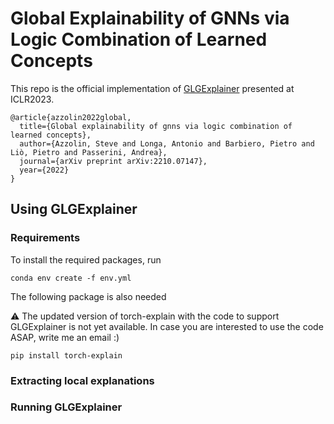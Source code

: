 # Global Explainability of GNNs via Logic Combination of Learned Concepts

This repo is the official implementation of [GLGExplainer](https://arxiv.org/abs/2210.07147) presented at ICLR2023.


```
@article{azzolin2022global,
  title={Global explainability of gnns via logic combination of learned concepts},
  author={Azzolin, Steve and Longa, Antonio and Barbiero, Pietro and Liò, Pietro and Passerini, Andrea},
  journal={arXiv preprint arXiv:2210.07147},
  year={2022}
}
```


## Using GLGExplainer

### Requirements

To install the required packages, run

```
conda env create -f env.yml
```

The following package is also needed

:warning: The updated version of torch-explain with the code to support GLGExplainer is not yet available. In case you are interested to use the code ASAP, write me an email :) 

```
pip install torch-explain
```

### Extracting local explanations


### Running GLGExplainer